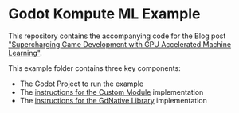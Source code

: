 # Godot Kompute ML Example

This repository contains the accompanying code for the Blog post ["Supercharging Game Development with GPU Accelerated Machine Learning"](https://medium.com/@AxSaucedo/supercharging-game-development-with-gpu-accelerated-ml-using-vulkan-kompute-the-godot-game-engine-4e75a84ea9f0).

This example folder contains three key components:
* The Godot Project to run the example
* The [instructions for the Custom Module](./custom_module/) implementation
* The [instructions for the GdNative Library](./gdnative_shared/) implementation

